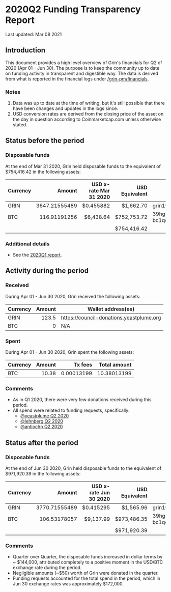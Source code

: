 # 2020Q2 Funding Transparency Report

Last updated: Mar 08 2021

## Introduction
This document provides a high level overview of Grin's financials for Q2 of 2020 (Apr 01 - Jun 30). The purpose is to keep the community up to date on funding activity in transparent and digestible way. The data is derived from what is reported in the financial logs under [/grin-pm/financials](https://github.com/mimblewimble/grin-pm/tree/master/financials).

### Notes

1. Data was up to date at the time of writing, but it's still possible that there have been changes and updates in the logs since.
2. USD conversion rates are derived from the closing price of the asset on the day in question according to Coinmarketcap.com unless otherwise stated. 

## Status before the period

### Disposable funds

At the end of Mar 31 2020, Grin held disposable funds to the equivalent of $754,416.42 in the following assets:

Currency | Amount | USD x-rate Mar 31 2020 | USD Equivalent | Wallet address(es)
|---|---:|---:|---:|---|
GRIN | 3647.21555489 | $0.455882 | $1,662.70 | grin1wm78wjsf2ws507hea4zqrcywxltjwhtgfrwzhdrr9l80l7tpz5fsj58lk0
BTC | 116.91191256 | $6,438.64 | $752,753.72 | 39hgKkhfPFpwKRQ6yARGwU2uuVay69NKu4<br />bc1qecw954uappnwhle6tmafqskn6vxmpr6lmmuwfwldphfxplcshgnssy9kmx
| | | | $754,416.42 |

### Additional details
* See the [2020Q1 report](funding_transparency_2020Q1.md).

## Activity during the period

### Received

During Apr 01 - Jun 30 2020, Grin received the following assets: 

Currency | Amount | Wallet address(es)
|---|---:|---|
GRIN | 123.5 | https://council-donations.yeastplume.org
BTC | 0 | N/A

### Spent

During Apr 01 - Jun 30 2020, Grin spent the following assets:

Currency | Amount | Tx fees | Total amount |
|---|---:|---:|---:|
BTC | 10.38 | 0.00013199 | 10.38013199 |

### Comments
* As in Q1 2020, there were very few donations received during this period.
* All spend were related to funding requests, specifically:
   * [@yeastplume Q2 2020](../../notes/20200310-meeting-governance.md#decision-approve-yeastplume-funding-request)
   * [@lehnberg Q2 2020](../../notes/20200324-meeting-governance.md#decision-approve-lehnberg-funding-request)
   * [@antiochp Q2 2020](../../notes/20200407-meeting-governance.md#decision-approve-antiochp-funding-request)

## Status after the period

### Disposable funds

At the end of Jun 30 2020, Grin held disposable funds to the equivalent of $971,920.39 in the following assets:

Currency | Amount | USD x-rate Jun 30 2020 | USD Equivalent | Wallet address(es)
|---|---:|---:|---:|---|
GRIN | 3770.71555489 | $0.415295 | $1,565.96 | grin1wm78wjsf2ws507hea4zqrcywxltjwhtgfrwzhdrr9l80l7tpz5fsj58lk0
BTC | 106.53178057 | $9,137.99 | $973,486.35 | 39hgKkhfPFpwKRQ6yARGwU2uuVay69NKu4<br />bc1qecw954uappnwhle6tmafqskn6vxmpr6lmmuwfwldphfxplcshgnssy9kmx
| | | | $971,920.39 |

### Comments
* Quarter over Quarter, the disposable funds increased in dollar terms by ~ $144,000, attributed completely to a positive moment in the USD/BTC exchange rate during the period.
* Negligible amounts (~$50) worth of Grin were donated in the quarter. 
* Funding requests accounted for the total spend in the period, which in Jun 30 exchange rates was approximately $172,000.